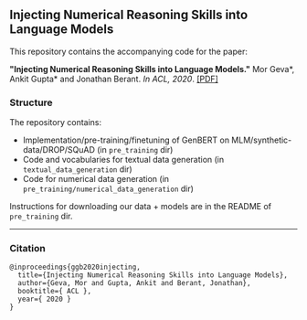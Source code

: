 ## Injecting Numerical Reasoning Skills into Language Models

This repository contains the accompanying code for the paper:

**"Injecting Numerical Reasoning Skills into Language Models."** Mor Geva*, Ankit Gupta* and Jonathan Berant. *In ACL, 2020*.
[[PDF]](https://arxiv.org/pdf/2004.04487.pdf)


### Structure
The repository contains:
* Implementation/pre-training/finetuning of GenBERT on MLM/synthetic-data/DROP/SQuAD (in `pre_training` dir)
* Code and vocabularies for textual data generation (in `textual_data_generation` dir)
* Code for numerical data generation (in `pre_training/numerical_data_generation` dir)   

Instructions for downloading our data + models are in the README of `pre_training` dir.

---
### Citation
```
@inproceedings{ggb2020injecting,
  title={Injecting Numerical Reasoning Skills into Language Models},
  author={Geva, Mor and Gupta, Ankit and Berant, Jonathan},
  booktitle={ ACL },
  year={ 2020 }
}
```
